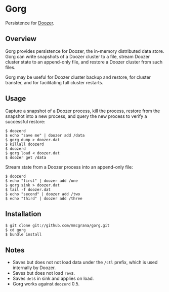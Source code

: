 # Gorg

Persistence for [Doozer](https://github.com/ha/doozerd).


## Overview

Gorg provides persistence for Doozer, the in-memory distributed data store. Gorg can write snapshots of a Doozer cluster to a file, stream Doozer cluster state to an append-only file, and restore a Doozer cluster from such files.

Gorg may be useful for Doozer cluster backup and restore, for cluster transfer, and for facilitating full cluster restarts.


## Usage

Capture a snapshot of a Doozer process, kill the process, restore from the snapshot into a new process, and query the new process to verify a successful restore:

    $ doozerd
    $ echo "save me" | doozer add /data
    $ gorg dump > doozer.dat
    $ killall doozerd
    $ doozerd
    $ gorg load < doozer.dat
    $ doozer get /data

Stream state from a Doozer process into an append-only file:

    $ doozerd
    $ echo "first" | doozer add /one
    $ gorg sink > doozer.dat
    $ tail -f doozer.dat
    $ echo "second" | doozer add /two
    $ echo "third" | doozer add /three


## Installation

    $ git clone git://github.com/mmcgrana/gorg.git
    $ cd gorg
    $ bundle install


## Notes

* Saves but does not not load data under the `/ctl` prefix, which is used internally by Doozer.
* Saves but does not load `rev`s.
* Saves `del`s in sink and applies on load.
* Gorg works against `doozerd` 0.5.
